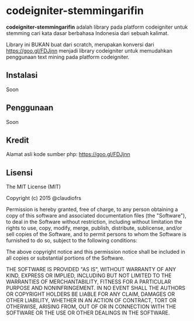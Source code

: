 # codeigniter-stemmingarifin
**codeigniter-stemmingarifin** adalah library pada platform codeigniter untuk stemming cari kata dasar berbahasa Indonesia dari sebuah kalimat.

Library ini BUKAN buat dari scratch, merupakan konversi dari https://goo.gl/FDJjnn menjadi library codeigniter untuk memudahkan penggunaan text mining pada platform codeigniter.

## Instalasi
Soon

## Penggunaan
Soon

## Kredit
Alamat asli kode sumber php: https://goo.gl/FDJjnn

## Lisensi
The MIT License (MIT)

Copyright (c) 2015 @claudiofrs

Permission is hereby granted, free of charge, to any person obtaining a copy
of this software and associated documentation files (the "Software"), to deal
in the Software without restriction, including without limitation the rights
to use, copy, modify, merge, publish, distribute, sublicense, and/or sell
copies of the Software, and to permit persons to whom the Software is
furnished to do so, subject to the following conditions:

The above copyright notice and this permission notice shall be included in all
copies or substantial portions of the Software.

THE SOFTWARE IS PROVIDED "AS IS", WITHOUT WARRANTY OF ANY KIND, EXPRESS OR
IMPLIED, INCLUDING BUT NOT LIMITED TO THE WARRANTIES OF MERCHANTABILITY,
FITNESS FOR A PARTICULAR PURPOSE AND NONINFRINGEMENT. IN NO EVENT SHALL THE
AUTHORS OR COPYRIGHT HOLDERS BE LIABLE FOR ANY CLAIM, DAMAGES OR OTHER
LIABILITY, WHETHER IN AN ACTION OF CONTRACT, TORT OR OTHERWISE, ARISING FROM,
OUT OF OR IN CONNECTION WITH THE SOFTWARE OR THE USE OR OTHER DEALINGS IN THE
SOFTWARE.
